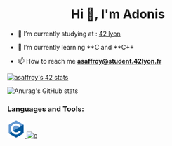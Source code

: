 <h1 align="center">Hi 👋, I'm Adonis</h1>

- 🔭 I’m currently studying at : [42 lyon](https://42lyon.fr/)

- 🌱 I’m currently learning **C and **C++

- 📫 How to reach me **asaffroy@student.42lyon.fr**

[![asaffroy's 42 stats](https://badge42.vercel.app/api/v2/cl63gdbp6011109jrdogwc4ws/stats?cursusId=21&coalitionId=49)](https://github.com/JaeSeoKim/badge42)

![Anurag's GitHub stats](https://github-readme-stats.vercel.app/api?username=Adonissfy&count_private=true&theme=dark&show_icons=true)

<h3 align="left">Languages and Tools:</h3>
<p align="left"> <a href="https://www.cprogramming.com/" target="_blank" rel="noreferrer"> <img src="https://raw.githubusercontent.com/devicons/devicon/master/icons/c/c-original.svg" alt="c" width="40" height="40"/>
<img src="https://cdn.discordapp.com/attachments/983338956789784606/1001797559423090770/ISO_C_Logo.svg.png" alt="c" width="40" height="40"/> </a> </p>
